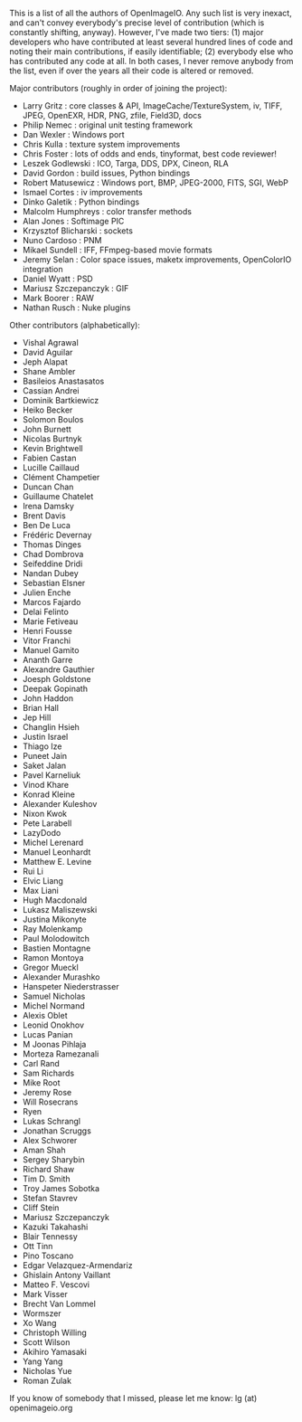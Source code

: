 This is a list of all the authors of OpenImageIO.  Any such list is very
inexact, and can't convey everybody's precise level of contribution (which
is constantly shifting, anyway).  However, I've made two tiers: (1) major
developers who have contributed at least several hundred lines of code and
noting their main contributions, if easily identifiable; (2) everybody else
who has contributed any code at all. In both cases, I never remove anybody
from the list, even if over the years all their code is altered or removed.


Major contributors (roughly in order of joining the project):

* Larry Gritz          : core classes & API, ImageCache/TextureSystem, iv,
  TIFF, JPEG, OpenEXR, HDR, PNG, zfile, Field3D, docs
* Philip Nemec         : original unit testing framework
* Dan Wexler           : Windows port
* Chris Kulla          : texture system improvements
* Chris Foster         : lots of odds and ends, tinyformat, best code reviewer!
* Leszek Godlewski     : ICO, Targa, DDS, DPX, Cineon, RLA
* David Gordon         : build issues, Python bindings
* Robert Matusewicz    : Windows port, BMP, JPEG-2000, FITS, SGI, WebP
* Ismael Cortes        : iv improvements
* Dinko Galetik        : Python bindings
* Malcolm Humphreys    : color transfer methods
* Alan Jones           : Softimage PIC
* Krzysztof Blicharski : sockets
* Nuno Cardoso         : PNM
* Mikael Sundell       : IFF, FFmpeg-based movie formats
* Jeremy Selan         : Color space issues, maketx improvements, OpenColorIO
  integration
* Daniel Wyatt         : PSD
* Mariusz Szczepanczyk : GIF
* Mark Boorer          : RAW
* Nathan Rusch         : Nuke plugins

Other contributors (alphabetically):

* Vishal Agrawal
* David Aguilar
* Jeph Alapat
* Shane Ambler
* Basileios Anastasatos
* Cassian Andrei
* Dominik Bartkiewicz
* Heiko Becker
* Solomon Boulos
* John Burnett
* Nicolas Burtnyk
* Kevin Brightwell
* Fabien Castan
* Lucille Caillaud
* Clément Champetier
* Duncan Chan
* Guillaume Chatelet
* Irena Damsky
* Brent Davis
* Ben De Luca
* Frédéric Devernay
* Thomas Dinges
* Chad Dombrova
* Seifeddine Dridi
* Nandan Dubey
* Sebastian Elsner
* Julien Enche
* Marcos Fajardo
* Delai Felinto
* Marie Fetiveau
* Henri Fousse
* Vitor Franchi
* Manuel Gamito
* Ananth Garre
* Alexandre Gauthier
* Joesph Goldstone
* Deepak Gopinath
* John Haddon
* Brian Hall
* Jep Hill
* Changlin Hsieh
* Justin Israel
* Thiago Ize
* Puneet Jain
* Saket Jalan
* Pavel Karneliuk
* Vinod Khare
* Konrad Kleine
* Alexander Kuleshov
* Nixon Kwok
* Pete Larabell
* LazyDodo
* Michel Lerenard
* Manuel Leonhardt
* Matthew E. Levine
* Rui Li
* Elvic Liang
* Max Liani
* Hugh Macdonald
* Lukasz Maliszewski
* Justina Mikonyte
* Ray Molenkamp
* Paul Molodowitch
* Bastien Montagne
* Ramon Montoya
* Gregor Mueckl
* Alexander Murashko
* Hanspeter Niederstrasser
* Samuel Nicholas
* Michel Normand
* Alexis Oblet
* Leonid Onokhov
* Lucas Panian
* M Joonas Pihlaja
* Morteza Ramezanali
* Carl Rand
* Sam Richards
* Mike Root
* Jeremy Rose
* Will Rosecrans
* Ryen
* Lukas Schrangl
* Jonathan Scruggs
* Alex Schworer
* Aman Shah
* Sergey Sharybin
* Richard Shaw
* Tim D. Smith
* Troy James Sobotka
* Stefan Stavrev
* Cliff Stein
* Mariusz Szczepanczyk
* Kazuki Takahashi
* Blair Tennessy
* Ott Tinn
* Pino Toscano
* Edgar Velazquez-Armendariz
* Ghislain Antony Vaillant
* Matteo F. Vescovi
* Mark Visser
* Brecht Van Lommel
* Wormszer
* Xo Wang
* Christoph Willing
* Scott Wilson
* Akihiro Yamasaki
* Yang Yang
* Nicholas Yue
* Roman Zulak


If you know of somebody that I missed, please let me know: 
lg (at) openimageio.org
